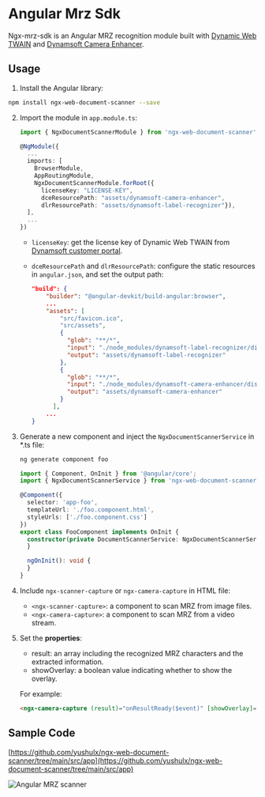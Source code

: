 # Angular Mrz Sdk

Ngx-mrz-sdk is an Angular MRZ recognition module built with [Dynamic Web TWAIN](https://www.npmjs.com/package/dynamsoft-label-recognizer) and [Dynamsoft Camera Enhancer](https://www.npmjs.com/package/dynamsoft-camera-enhancer).


## Usage
1. Install the Angular library:

  ```bash
  npm install ngx-web-document-scanner --save
  ``` 

2. Import the module in `app.module.ts`:

    ```typescript
    import { NgxDocumentScannerModule } from 'ngx-web-document-scanner';

    @NgModule({
      ...
      imports: [
        BrowserModule,
        AppRoutingModule,
        NgxDocumentScannerModule.forRoot({ 
          licenseKey: "LICENSE-KEY", 
          dceResourcePath: "assets/dynamsoft-camera-enhancer", 
          dlrResourcePath: "assets/dynamsoft-label-recognizer"}),
      ],
      ...
    })
    ```

    - `licenseKey`: get the license key of Dynamic Web TWAIN from [Dynamsoft customer portal](https://www.dynamsoft.com/customer/license/trialLicense?product=dlr).
    - `dceResourcePath` and `dlrResourcePath`: configure the static resources in `angular.json`, and set the output path:

        ```json
        "build": {
            "builder": "@angular-devkit/build-angular:browser",
            ...
            "assets": [
                "src/favicon.ico",
                "src/assets",
                {
                  "glob": "**/*",
                  "input": "./node_modules/dynamsoft-label-recognizer/dist",
                  "output": "assets/dynamsoft-label-recognizer"
                },
                {
                  "glob": "**/*",
                  "input": "./node_modules/dynamsoft-camera-enhancer/dist",
                  "output": "assets/dynamsoft-camera-enhancer"
                }
              ],
            ...
        }
        ```

3. Generate a new component and inject the `NgxDocumentScannerService` in *.ts file:

    ```bash
    ng generate component foo
    ```

    ```typescript
    import { Component, OnInit } from '@angular/core';
    import { NgxDocumentScannerService } from 'ngx-web-document-scanner';

    @Component({
      selector: 'app-foo',
      templateUrl: './foo.component.html',
      styleUrls: ['./foo.component.css']  
    })
    export class FooComponent implements OnInit {
      constructor(private DocumentScannerService: NgxDocumentScannerService) {
      }

      ngOnInit(): void {
      }
    }

    ```

4. Include `ngx-scanner-capture` or `ngx-camera-capture` in HTML file:
    - `<ngx-scanner-capture>`: a component to scan MRZ from image files.
    - `<ngx-camera-capture>`: a component to scan MRZ from a video stream.

5. Set the **properties**:
    - result: an array including the recognized MRZ characters and the extracted information.
    - showOverlay: a boolean value indicating whether to show the overlay.
    
    For example:

    ```html
    <ngx-camera-capture (result)="onResultReady($event)" [showOverlay]="true"></ngx-camera-capture>
    ```
  

    

## Sample Code
[https://github.com/yushulx/ngx-web-document-scanner/tree/main/src/app](https://github.com/yushulx/ngx-web-document-scanner/tree/main/src/app)        

![Angular MRZ scanner](https://camo.githubusercontent.com/1a3c8b09077184eb67d8b0c2ae60ece67976e55f711fb76307249ddf899adc02/68747470733a2f2f7777772e64796e616d736f66742e636f6d2f636f6465706f6f6c2f696d672f323032322f30382f616e67756c61722d6d727a2d7363616e6e65722e706e67)
